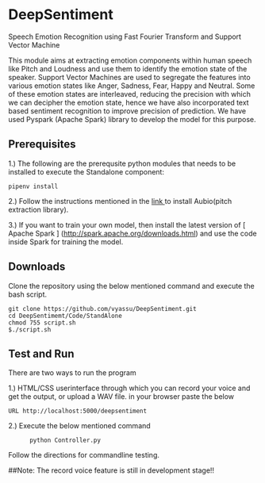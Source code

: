 # DeepSentiment
Speech Emotion Recognition using Fast Fourier Transform and Support Vector Machine

This module aims at extracting emotion components within human speech like Pitch and Loudness and use them to identify the emotion state of the speaker. Support Vector Machines are used to segregate the features into various emotion states like Anger, Sadness, Fear, Happy and Neutral. Some of these emotion states are interleaved, reducing the precision with which we can decipher the emotion state, hence we have also incorporated text based sentiment recognition to improve precision of prediction. We have used Pyspark (Apache Spark) library to develop the model for this purpose.

## Prerequisites
1.) The following are the prerequsite python modules that needs to be installed
to execute the Standalone component:
```
pipenv install
```


2.) Follow the instructions mentioned in the [ link ](http://aubio.org/) to install Aubio(pitch extraction library).

3.) If you want to train your own model, then install the latest version of [ Apache Spark ] (http://spark.apache.org/downloads.html) and use the code inside Spark for training the model.

## Downloads
Clone the repository using the below mentioned command and execute the bash script.
```
git clone https://github.com/vyassu/DeepSentiment.git
cd DeepSentimemt/Code/StandAlone
chmod 755 script.sh
$./script.sh
```

## Test and Run

There are two ways to run the program

1.) HTML/CSS userinterface through which you can record your voice and get the output, or upload a WAV file. in your browser paste the below 
```
URL http://localhost:5000/deepsentiment
```
2.) Execute the below mentioned command 
```
      python Controller.py
```
Follow the directions for commandline testing.

##Note: The record voice feature is still in development stage!!
